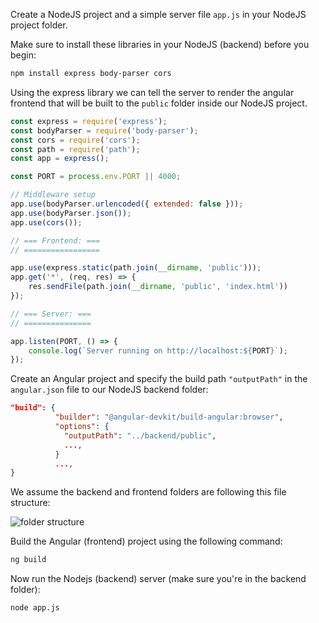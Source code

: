 Create a NodeJS project and a simple server file ```app.js``` in your NodeJS project folder. 

Make sure to install these libraries in your NodeJS (backend) before you begin:
```Bash
npm install express body-parser cors
```

Using the express library we can tell the server to render the angular frontend that will be built to the ```public``` folder inside our NodeJS project.

```Javascript
const express = require('express');
const bodyParser = require('body-parser');
const cors = require('cors');
const path = require('path');
const app = express();

const PORT = process.env.PORT || 4000;

// Middleware setup
app.use(bodyParser.urlencoded({ extended: false }));
app.use(bodyParser.json());
app.use(cors());

// === Frontend: ===
// =================

app.use(express.static(path.join(__dirname, 'public')));
app.get('*', (req, res) => {
    res.sendFile(path.join(__dirname, 'public', 'index.html'))
});

// === Server: ===
// ===============

app.listen(PORT, () => {
    console.log(`Server running on http://localhost:${PORT}`);
});
```

Create an Angular project and specify the build path ```"outputPath"``` in the ```angular.json``` file to our NodeJS backend folder:

```JSON
"build": {
          "builder": "@angular-devkit/build-angular:browser",
          "options": {
            "outputPath": "../backend/public",
            ...,
          }
          ...,
}       
```

We assume the backend and frontend folders are following this file structure:

![folder structure](assets/markdown/blogs/nodejs-angular-blog/folder_structure.jpg)

Build the Angular (frontend) project using the following command:
```Bash
ng build
```

Now run the Nodejs (backend) server (make sure you're in the backend folder):
```Bash
node app.js
```
